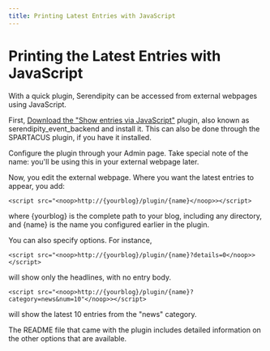```yaml
---
title: Printing Latest Entries with JavaScript
---
```


# Printing the Latest Entries with JavaScript

With a quick plugin, Serendipity can be accessed from external webpages using <noop>JavaScript</noop>.  

First, [Download the "Show entries via JavaScript"](http://spartacus.s9y.org/cvs/additional_plugins/serendipity_event_backend.zip) plugin, also known as serendipity_event_backend and install it.  This can also be done through the SPARTACUS plugin, if you have it installed.

Configure the plugin through your Admin page.  Take special note of the name: you'll be using this in your external webpage later.

Now, you edit the external webpage.  Where you want the latest entries to appear, you add:

```
<script src="<noop>http://{yourblog}/plugin/{name}</noop>></script>
```

where {yourblog} is the complete path to your blog, including any directory, and {name} is the name you configured earlier in the plugin.

You can also specify options.  For instance,

```
<script src="<noop>http://{yourblog}/plugin/{name}?details=0</noop>></script>
```

will show only the headlines, with no entry body.

```
<script src="<noop>http://{yourblog}/plugin/{name}?category=news&num=10"</noop>></script>
```

will show the latest 10 entries from the "news" category.

The README file that came with the plugin includes detailed information on the other options that are available.